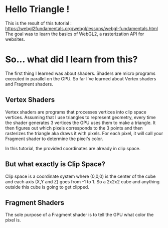 # Hello Triangle !
This is the result of this tutorial : https://webgl2fundamentals.org/webgl/lessons/webgl-fundamentals.html
The goal was to learn the basics of WebGL2, a rasterization API for websites.

# So... what did I learn from this?

The first thing I learned was about shaders. Shaders are micro programs executed in parallel on the GPU. So far I've learned about Vertex shaders and Fragment shaders.

## Vertex Shaders

Vertex shaders are programs that processes vertices into clip space vertices. Assuming that I use triangles to represent geometry, every time the shader generates 3 vertices the GPU uses them to make a triangle. It then figures out which pixels corresponds to the 3 points and then rasterizes the triangle aka draws it with pixels. For each pixel, it will call your Fragment shader to determine the pixel's color.

In this tutorial, the provided coordinates are already in clip space.

## But what exactly is Clip Space?
Clip space is a coordinate system where (0,0,0) is the center of the cube and each axis (X,Y and Z) goes from -1 to 1. So a 2x2x2 cube and anything outside this cube is going to get clipped.

## Fragment Shaders
The sole purpose of a Fragment shader is to tell the GPU what color the pixel is.